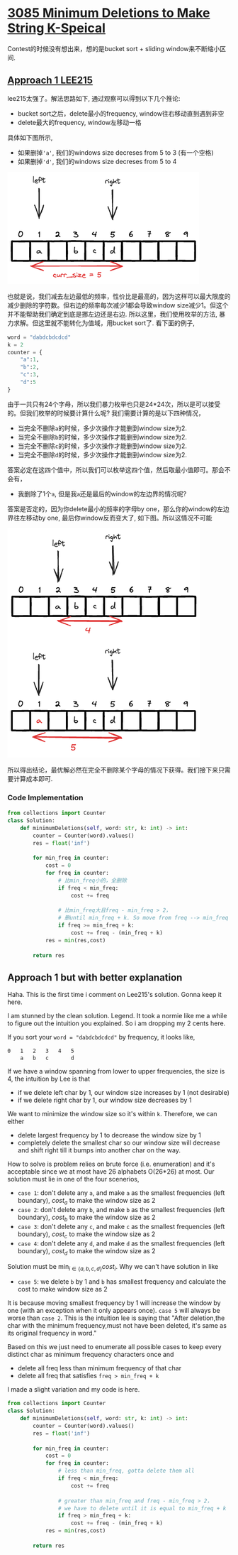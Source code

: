 # [3085 Minimum Deletions to Make String K-Speical](https://leetcode.com/problems/minimum-deletions-to-make-string-k-special/description/)

Contest的时候没有想出来，想的是bucket sort + sliding window来不断缩小区间.

## [Approach 1 LEE215](https://leetcode.com/problems/minimum-deletions-to-make-string-k-special/solutions/4886312/java-c-python-enumerate-minimum-frequency)

lee215太强了。解法思路如下, 通过观察可以得到以下几个推论:

- bucket sort之后，delete最小的frequency, window往右移动直到遇到非空
- delete最大的frequency, window左移动一格

具体如下图所示,

- 如果删掉`'a'`,  我们的windows size decreses from 5 to 3 (有一个空格)
- 如果删掉`'d'`,  我们的windows size decreses from 5 to 4

![](./assets/1.excalidraw.png)

也就是说，我们减去左边最低的频率，性价比是最高的，因为这样可以最大限度的减少删除的字符数。但右边的频率每次减少1都会导致window size减少1。但这个并不能帮助我们确定到底是挪左边还是右边. 所以这里，我们使用枚举的方法, 暴力求解。但这里就不能转化为值域，用bucket sort了. 看下面的例子,

```python
word = "dabdcbdcdcd"
k = 2
counter = {
    "a":1,
    "b":2,
    "c":3,
    "d":5
}
```

由于一共只有24个字母，所以我们暴力枚举也只是24*24次，所以是可以接受的。但我们枚举的时候要计算什么呢? 我们需要计算的是以下四种情况，

- 当完全不删除`a`的时候，多少次操作才能删到window size为2.
- 当完全不删除`b`的时候，多少次操作才能删到window size为2.
- 当完全不删除`c`的时候，多少次操作才能删到window size为2.
- 当完全不删除`d`的时候，多少次操作才能删到window size为2.

答案必定在这四个值中，所以我们可以枚举这四个值，然后取最小值即可。那会不会有，

- 我删除了1个`a`, 但是我`a`还是最后的window的左边界的情况呢?

答案是否定的，因为你delete最小的频率的字母by one，那么你的window的左边界往左移动by one, 最后你window反而变大了, 如下图。所以这情况不可能

![](./assets/2.excalidraw.png)

所以得出结论，最优解必然在完全不删除某个字母的情况下获得。我们接下来只需要计算成本即可.

### Code Implementation
```python
from collections import Counter
class Solution:
    def minimumDeletions(self, word: str, k: int) -> int:
        counter = Counter(word).values()
        res = float('inf')

        for min_freq in counter:
            cost = 0
            for freq in counter:
                # 比min_freq小的，全删除                
                if freq < min_freq:
                    cost += freq
                
                # 比min_freq大且freq - min_freq > 2，
                # 删until min_freq + k. So move from freq --> min_freq + k
                if freq >= min_freq + k:
                    cost += freq - (min_freq + k)
            res = min(res,cost)

        return res        
```



## Approach 1 but with better explanation

Haha. This is the first time i comment on Lee215's solution. Gonna keep it here.

I am stunned by the clean solution. Legend. It took a normie like me a while to figure out the intuition you explained. So i am dropping my 2 cents here.

If you sort your `word = "dabdcbdcdcd"` by frequency, it looks like,
```
0   1   2   3   4   5
    a   b   c       d
```

If we have a window spanning from lower to upper frequencies, the size is 4, the intuition by Lee is that

- if we delete left char by 1, our window size increases by 1 (not desirable)
- if we delete right char by 1, our window size decreases by 1 

We want to minimize the window size so it's within `k`.  Therefore, we can either 

- delete largest frequency by 1 to decrease the window size by 1 
- completely delete the smallest char so our window size will decrease and shift right till it bumps into another char on the way. 

How to solve is problem relies on brute force (i.e. enumeration) and it's acceptable since we at most have 26 alphabets O(26*26) at most. Our solution must lie in one of the four scenerios,

- `case 1`: don't delete any `a`, and make `a` as the smallest frequencies (left boundary), $cost_a$ to make the window size as 2
- `case 2`: don't delete any `b`, and make `b` as the smallest frequencies (left boundary), $cost_b$ to make the window size as 2
- `case 3`: don't delete any `c`, and make `c` as the smallest frequencies (left boundary), $cost_c$ to make the window size as 2
- `case 4`: don't delete any `d`, and make `d` as the smallest frequencies (left boundary), $cost_d$ to make the window size as 2

Solution must be $\min_{i \in \{a, b, c, d\}} {cost}_i$. Why we can't have solution in like 

- `case 5`: we delete `b` by 1 and `b` has smallest frequency and calculate the cost to make window size as 2

It is because moving smallest frequency by 1 will increase the window by one (with an exception when it only appears once). `case 5` will always be worse than `case 2`. This is the intuition lee is saying that "After deletion,the char with the minimum frequency,must not have been deleted, it's same as its original frequency in word."

Based on this we just need to enumerate all possible cases to keep every distinct char as minimum frequency characters once and 

- delete all freq less than minimum frequency of that char
- delete all freq that satisfies `freq > min_freq + k`

I made a slight variation and my code is here.

```python
from collections import Counter
class Solution:
    def minimumDeletions(self, word: str, k: int) -> int:
        counter = Counter(word).values()
        res = float('inf')

        for min_freq in counter:
            cost = 0
            for freq in counter:
                # less than min_freq, gotta delete them all
                if freq < min_freq:
                    cost += freq
             
                # greater than min_freq and freq - min_freq > 2，
                # we have to delete until it is equal to min_freq + k
                if freq > min_freq + k:
                    cost += freq - (min_freq + k)
            res = min(res,cost)

        return res
```